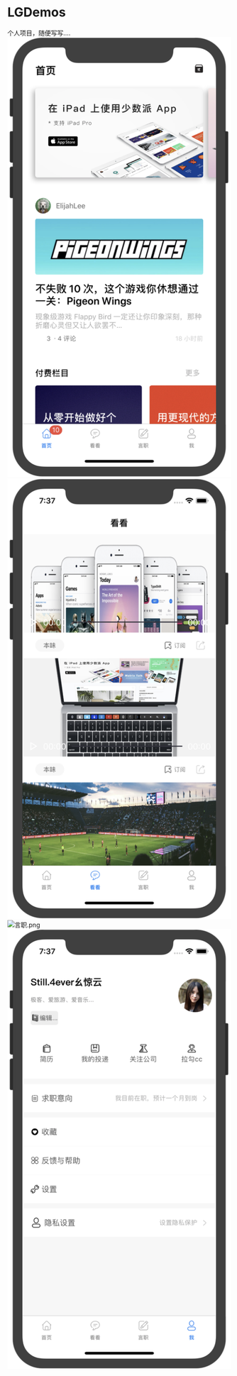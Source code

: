 # LGDemos
个人项目，随便写写....
![首页.png](https://github.com/HuPingKang/LGDemos/blob/master/clips/home.png)
![看看.png](https://github.com/HuPingKang/LGDemos/blob/master/clips/video.png)
![言职.png](https://github.com/HuPingKang/LGDemos/blob/master/clips/word.png)
![我.png](https://github.com/HuPingKang/LGDemos/blob/master/clips/mine.png)

